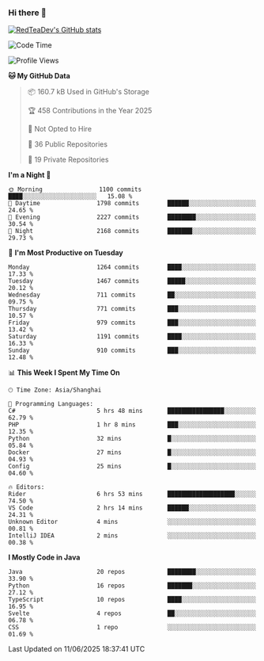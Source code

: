 ### Hi there 👋

<!--
**RedTeaDev/RedTeaDev** is a ✨ _special_ ✨ repository because its `README.md` (this file) appears on your GitHub profile.

Here are some ideas to get you started:

- 🔭 I’m currently working on ...
- 🌱 I’m currently learning ...
- 👯 I’m looking to collaborate on ...
- 🤔 I’m looking for help with ...
- 💬 Ask me about ...
- 📫 How to reach me: ...
- 😄 Pronouns: ...
- ⚡ Fun fact: ...
-->

<!--
[![wakatime](https://wakatime.com/badge/user/6b101ed0-04c0-4490-9283-eb61f2efff96.svg)](https://wakatime.com/@6b101ed0-04c0-4490-9283-eb61f2efff96)
!-->

[![RedTeaDev's GitHub stats](https://github-readme-stats.vercel.app/api?username=RedTeaDev\&include_all_commits=true)](https://github.com/anuraghazra/github-readme-stats)
<!--
[![willianrod's wakatime stats](https://github-readme-stats.vercel.app/api/wakatime?username=RedTeaDev)](https://github.com/anuraghazra/github-readme-stats)
!-->
<!--START_SECTION:waka-->
![Code Time](http://img.shields.io/badge/Code%20Time-3%2C274%20hrs%2010%20mins-blue)

![Profile Views](http://img.shields.io/badge/Profile%20Views-1-blue)

**🐱 My GitHub Data** 

> 📦 160.7 kB Used in GitHub's Storage 
 > 
> 🏆 458 Contributions in the Year 2025
 > 
> 🚫 Not Opted to Hire
 > 
> 📜 36 Public Repositories 
 > 
> 🔑 19 Private Repositories 
 > 
**I'm a Night 🦉** 

```text
🌞 Morning                1100 commits        ████░░░░░░░░░░░░░░░░░░░░░   15.08 % 
🌆 Daytime                1798 commits        ██████░░░░░░░░░░░░░░░░░░░   24.65 % 
🌃 Evening                2227 commits        ████████░░░░░░░░░░░░░░░░░   30.54 % 
🌙 Night                  2168 commits        ███████░░░░░░░░░░░░░░░░░░   29.73 % 
```
📅 **I'm Most Productive on Tuesday** 

```text
Monday                   1264 commits        ████░░░░░░░░░░░░░░░░░░░░░   17.33 % 
Tuesday                  1467 commits        █████░░░░░░░░░░░░░░░░░░░░   20.12 % 
Wednesday                711 commits         ██░░░░░░░░░░░░░░░░░░░░░░░   09.75 % 
Thursday                 771 commits         ███░░░░░░░░░░░░░░░░░░░░░░   10.57 % 
Friday                   979 commits         ███░░░░░░░░░░░░░░░░░░░░░░   13.42 % 
Saturday                 1191 commits        ████░░░░░░░░░░░░░░░░░░░░░   16.33 % 
Sunday                   910 commits         ███░░░░░░░░░░░░░░░░░░░░░░   12.48 % 
```


📊 **This Week I Spent My Time On** 

```text
🕑︎ Time Zone: Asia/Shanghai

💬 Programming Languages: 
C#                       5 hrs 48 mins       ████████████████░░░░░░░░░   62.79 % 
PHP                      1 hr 8 mins         ███░░░░░░░░░░░░░░░░░░░░░░   12.35 % 
Python                   32 mins             █░░░░░░░░░░░░░░░░░░░░░░░░   05.84 % 
Docker                   27 mins             █░░░░░░░░░░░░░░░░░░░░░░░░   04.93 % 
Config                   25 mins             █░░░░░░░░░░░░░░░░░░░░░░░░   04.60 % 

🔥 Editors: 
Rider                    6 hrs 53 mins       ███████████████████░░░░░░   74.50 % 
VS Code                  2 hrs 14 mins       ██████░░░░░░░░░░░░░░░░░░░   24.31 % 
Unknown Editor           4 mins              ░░░░░░░░░░░░░░░░░░░░░░░░░   00.81 % 
IntelliJ IDEA            2 mins              ░░░░░░░░░░░░░░░░░░░░░░░░░   00.38 % 
```

**I Mostly Code in Java** 

```text
Java                     20 repos            ████████░░░░░░░░░░░░░░░░░   33.90 % 
Python                   16 repos            ███████░░░░░░░░░░░░░░░░░░   27.12 % 
TypeScript               10 repos            ████░░░░░░░░░░░░░░░░░░░░░   16.95 % 
Svelte                   4 repos             ██░░░░░░░░░░░░░░░░░░░░░░░   06.78 % 
CSS                      1 repo              ░░░░░░░░░░░░░░░░░░░░░░░░░   01.69 % 
```




 Last Updated on 11/06/2025 18:37:41 UTC
<!--END_SECTION:waka-->


